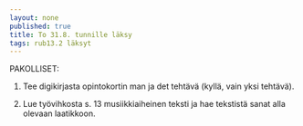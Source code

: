 ```yaml
---
layout: none
published: true
title: To 31.8. tunnille läksy
tags: rub13.2 läksyt
---
```

PAKOLLISET:

1. Tee digikirjasta opintokortin man ja det tehtävä (kyllä, vain yksi tehtävä).

2. Lue työvihkosta s. 13 musiikkiaiheinen teksti ja hae tekstistä sanat alla olevaan laatikkoon.
